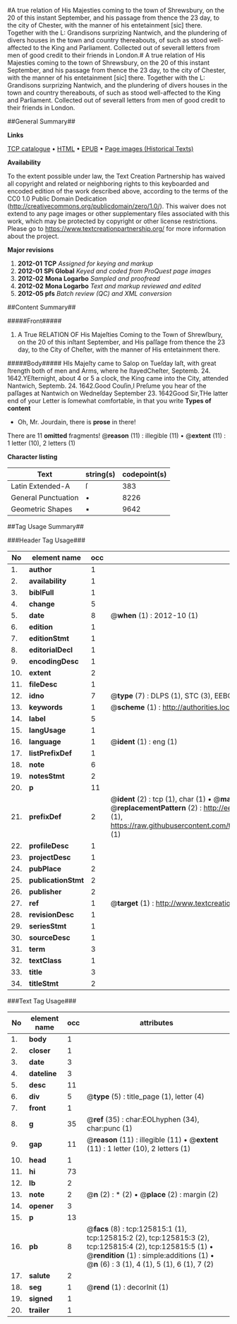 #A true relation of His Majesties coming to the town of Shrewsbury, on the 20 of this instant September, and his passage from thence the 23 day, to the city of Chester, with the manner of his entetainment [sic] there. Together with the L: Grandisons surprizing Nantwich, and the plundering of divers houses in the town and country thereabouts, of such as stood well-affected to the King and Parliament. Collected out of severall letters from men of good credit to their friends in London.#
A true relation of His Majesties coming to the town of Shrewsbury, on the 20 of this instant September, and his passage from thence the 23 day, to the city of Chester, with the manner of his entetainment [sic] there. Together with the L: Grandisons surprizing Nantwich, and the plundering of divers houses in the town and country thereabouts, of such as stood well-affected to the King and Parliament. Collected out of severall letters from men of good credit to their friends in London.

##General Summary##

**Links**

[TCP catalogue](http://www.ota.ox.ac.uk/tcp/)  • 
[HTML](http://tei.it.ox.ac.uk/tcp/Texts-HTML/free/A95/A95173.html)  • 
[EPUB](http://tei.it.ox.ac.uk/tcp/Texts-EPUB/free/A95/A95173.epub) • 
[Page images (Historical Texts)](https://historicaltexts.jisc.ac.uk/eebo-99873347e)

**Availability**

To the extent possible under law, the Text Creation Partnership has waived all copyright and related or neighboring rights to this keyboarded and encoded edition of the work described above, according to the terms of the CC0 1.0 Public Domain Dedication (http://creativecommons.org/publicdomain/zero/1.0/). This waiver does not extend to any page images or other supplementary files associated with this work, which may be protected by copyright or other license restrictions. Please go to https://www.textcreationpartnership.org/ for more information about the project.

**Major revisions**

1. __2012-01__ __TCP__ *Assigned for keying and markup*
1. __2012-01__ __SPi Global__ *Keyed and coded from ProQuest page images*
1. __2012-02__ __Mona Logarbo__ *Sampled and proofread*
1. __2012-02__ __Mona Logarbo__ *Text and markup reviewed and edited*
1. __2012-05__ __pfs__ *Batch review (QC) and XML conversion*

##Content Summary##

#####Front#####

1. A True RELATION OF His Majeſties Coming to the Town of Shrewſbury, on the 20 of this inſtant September, and His paſſage from thence the 23 day, to the City of Cheſter, with the manner of His entetainment there.

#####Body#####
HIs Majeſty came to Salop on Tueſday laſt, with great ſtrength both of men and Arms, where he ſtayedCheſter, Septemb. 24. 1642.YEſternight, about 4 or 5 a clock, the King came into the City, attended Nantwich, Septemb. 24. 1642.Good Couſin,I Preſume you hear of the paſſages at Nantwich on Wedneſday September 23. 1642Good Sir,THe latter end of your Letter is ſomewhat comfortable, in that you write 
**Types of content**

  * Oh, Mr. Jourdain, there is **prose** in there!

There are 11 **omitted** fragments! 
 @__reason__ (11) : illegible (11)  •  @__extent__ (11) : 1 letter (10), 2 letters (1)

**Character listing**


|Text|string(s)|codepoint(s)|
|---|---|---|
|Latin Extended-A|ſ|383|
|General Punctuation|•|8226|
|Geometric Shapes|▪|9642|

##Tag Usage Summary##

###Header Tag Usage###

|No|element name|occ|attributes|
|---|---|---|---|
|1.|__author__|1||
|2.|__availability__|1||
|3.|__biblFull__|1||
|4.|__change__|5||
|5.|__date__|8| @__when__ (1) : 2012-10 (1)|
|6.|__edition__|1||
|7.|__editionStmt__|1||
|8.|__editorialDecl__|1||
|9.|__encodingDesc__|1||
|10.|__extent__|2||
|11.|__fileDesc__|1||
|12.|__idno__|7| @__type__ (7) : DLPS (1), STC (3), EEBO-CITATION (1), PROQUEST (1), VID (1)|
|13.|__keywords__|1| @__scheme__ (1) : http://authorities.loc.gov/ (1)|
|14.|__label__|5||
|15.|__langUsage__|1||
|16.|__language__|1| @__ident__ (1) : eng (1)|
|17.|__listPrefixDef__|1||
|18.|__note__|6||
|19.|__notesStmt__|2||
|20.|__p__|11||
|21.|__prefixDef__|2| @__ident__ (2) : tcp (1), char (1)  •  @__matchPattern__ (2) : ([0-9\-]+):([0-9IVX]+) (1), (.+) (1)  •  @__replacementPattern__ (2) : http://eebo.chadwyck.com/downloadtiff?vid=$1&page=$2 (1), https://raw.githubusercontent.com/textcreationpartnership/Texts/master/tcpchars.xml#$1 (1)|
|22.|__profileDesc__|1||
|23.|__projectDesc__|1||
|24.|__pubPlace__|2||
|25.|__publicationStmt__|2||
|26.|__publisher__|2||
|27.|__ref__|1| @__target__ (1) : http://www.textcreationpartnership.org/docs/. (1)|
|28.|__revisionDesc__|1||
|29.|__seriesStmt__|1||
|30.|__sourceDesc__|1||
|31.|__term__|3||
|32.|__textClass__|1||
|33.|__title__|3||
|34.|__titleStmt__|2||


###Text Tag Usage###

|No|element name|occ|attributes|
|---|---|---|---|
|1.|__body__|1||
|2.|__closer__|1||
|3.|__date__|3||
|4.|__dateline__|3||
|5.|__desc__|11||
|6.|__div__|5| @__type__ (5) : title_page (1), letter (4)|
|7.|__front__|1||
|8.|__g__|35| @__ref__ (35) : char:EOLhyphen (34), char:punc (1)|
|9.|__gap__|11| @__reason__ (11) : illegible (11)  •  @__extent__ (11) : 1 letter (10), 2 letters (1)|
|10.|__head__|1||
|11.|__hi__|73||
|12.|__lb__|2||
|13.|__note__|2| @__n__ (2) : * (2)  •  @__place__ (2) : margin (2)|
|14.|__opener__|3||
|15.|__p__|13||
|16.|__pb__|8| @__facs__ (8) : tcp:125815:1 (1), tcp:125815:2 (2), tcp:125815:3 (2), tcp:125815:4 (2), tcp:125815:5 (1)  •  @__rendition__ (1) : simple:additions (1)  •  @__n__ (6) : 3 (1), 4 (1), 5 (1), 6 (1), 7 (2)|
|17.|__salute__|2||
|18.|__seg__|1| @__rend__ (1) : decorInit (1)|
|19.|__signed__|1||
|20.|__trailer__|1||

